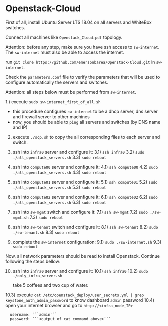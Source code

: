 # Openstack-Cloud

First of all, install Ubuntu Server LTS 18.04 on all servers and WhiteBox switches.

Connect all machines like ```Openstack_Cloud.pdf``` topology.

Attention: before any step, make sure you have ssh access to ```sw-internet```. The ```sw-internet``` must also be able to access the internet.

run ```git clone https://github.com/emersonbarea/Openstack-Cloud.git``` in ```sw-internet```.

Check the ```parameters.conf``` file to verify the parameters that will be used to configure automatically the servers and switches.

Attention: all steps below must be performed from ```sw-internet```.

1.) execute ```sudo sw-internet_first_of_all.sh```
- this procedure configures ```sw-internet``` to be a dhcp server, dns server and firewall server to other machines
- now, you should be able to ```ping``` all servers and switches (by DNS name and IP)

2) execute ```./scp.sh``` to copy the all corresponding files to each server and switch.

3) ssh into ```infra0``` server and configure it:
3.1) ```ssh infra0```
3.2) ```sudo ./all_openstack_servers.sh```
3.3) ```sudo reboot```

4) ssh into ```compute00``` server and configure it:
4.1) ```ssh compute00```
4.2) ```sudo ./all_openstack_servers.sh```
4.3) ```sudo reboot```

5) ssh into ```compute01``` server and configure it:
5.1) ```ssh compute01```
5.2) ```sudo ./all_openstack_servers.sh```
5.3) ```sudo reboot```

6) ssh into ```compute02``` server and configure it:
6.1) ```ssh compute02```
6.2) ```sudo ./all_openstack_servers.sh```
6.3) ```sudo reboot```

7) ssh into ```sw-mgmt``` switch and configure it:
7.1) ```ssh sw-mgmt```
7.2) ```sudo ./sw-mgmt.sh```
7.3) ```sudo reboot```

8) ssh into ```sw-tenant``` switch and configure it:
8.1) ```ssh sw-tenant```
8.2) ```sudo ./sw-tenant.sh```
8.3) ```sudo reboot```

9) complete the ```sw-internet``` configuration:
9.1) ```sudo ./sw-internet.sh```
9.3) ```sudo reboot```

Now, all network parameters should be read to install Openstack. Continue following the steps bellow:

10) ssh into ```infra0``` server and configure it:
10.1) ```ssh infra0```
10.2) ```sudo ./only_infra_server.sh```
      
      take 5 coffees and two cup of water.

10.3) execute ```cat /etc/openstack_deploy/user_secrets.yml | grep keystone_auth_admin_password``` to know dashboard ```admin``` password
10.4) open your internet browser and go to ```http://<infra_node_IP>```

      username: ```admin```
      password: ```<output of cat command above>```